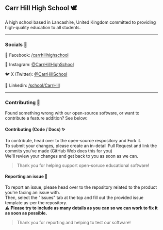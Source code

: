 ## Carr Hill High School 🕊
A high school based in Lancashire, United Kingdom committed to providing high-quality education to all students.

---
### Socials 📱
📲 Facebook: [/carrhillhighschool](https://www.facebook.com/carrhillhighschool/)

📸 Instagram: [@CarrHillHighSchool](https://www.instagram.com/carrhillhighschool/)

🐦 X (Twitter): [@CarrHillSchool](https://twitter.com/CarrHillSchool)

🤝 Linkedin: [/school/CarrHill](https://www.linkedin.com/school/carrhill)

---
### Contributing 🐛
Found something wrong with our open-source software, or want to contribute a feature addition? See below:


#### Contributing (Code / Docs) ✨
To contribute, head over to the open-source respository and Fork it.<br>
To submit your changes, please create an in-detail Pull Request and link the commits you've made (GitHub Web does this for you)<br>
We'll review your changes and get back to you as soon as we can.<br>
> Thank you for helping support open-soruce educational software!

#### Reporting an issue 📑
To report an issue, please head over to the repository related to the product you're facing an issue with.<br>
Then, select the "Issues" tab at the top and fill out the provided issue template as-per the repository.<br>
⚠ **Please try to include as many details as you can so we can work to fix it as soon as possible.**<br>
> Thank you for reporting and helping to test our software!
